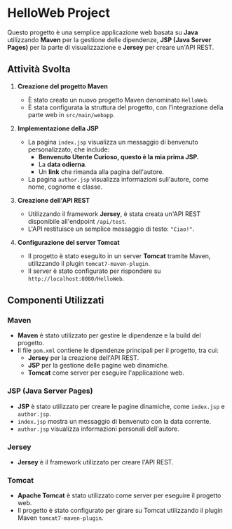 # HelloWeb Project

Questo progetto è una semplice applicazione web basata su **Java** utilizzando **Maven** per la gestione delle dipendenze, **JSP (Java Server Pages)** per la parte di visualizzazione e **Jersey** per creare un'API REST.

## Attività Svolta

1. **Creazione del progetto Maven**
   - È stato creato un nuovo progetto Maven denominato `HelloWeb`.
   - È stata configurata la struttura del progetto, con l'integrazione della parte web in `src/main/webapp`.

2. **Implementazione della JSP**
   - La pagina `index.jsp` visualizza un messaggio di benvenuto personalizzato, che include:
     - **Benvenuto Utente Curioso, questo è la mia prima JSP.**
     - La **data odierna**.
     - Un **link** che rimanda alla pagina dell'autore.
   - La pagina `author.jsp` visualizza informazioni sull'autore, come nome, cognome e classe.

3. **Creazione dell'API REST**
   - Utilizzando il framework **Jersey**, è stata creata un'API REST disponibile all'endpoint `/api/test`.
   - L'API restituisce un semplice messaggio di testo: `"Ciao!"`.

4. **Configurazione del server Tomcat**
   - Il progetto è stato eseguito in un server **Tomcat** tramite Maven, utilizzando il plugin `tomcat7-maven-plugin`.
   - Il server è stato configurato per rispondere su `http://localhost:8080/HelloWeb`.

## Componenti Utilizzati

### **Maven**
- **Maven** è stato utilizzato per gestire le dipendenze e la build del progetto.
- Il file `pom.xml` contiene le dipendenze principali per il progetto, tra cui:
  - **Jersey** per la creazione dell'API REST.
  - **JSP** per la gestione delle pagine web dinamiche.
  - **Tomcat** come server per eseguire l'applicazione web.

### **JSP (Java Server Pages)**
- **JSP** è stato utilizzato per creare le pagine dinamiche, come `index.jsp` e `author.jsp`.
- `index.jsp` mostra un messaggio di benvenuto con la data corrente.
- `author.jsp` visualizza informazioni personali dell'autore.

### **Jersey**
- **Jersey** è il framework utilizzato per creare l'API REST.

### **Tomcat**
- **Apache Tomcat** è stato utilizzato come server per eseguire il progetto web.
- Il progetto è stato configurato per girare su Tomcat utilizzando il plugin Maven `tomcat7-maven-plugin`.
